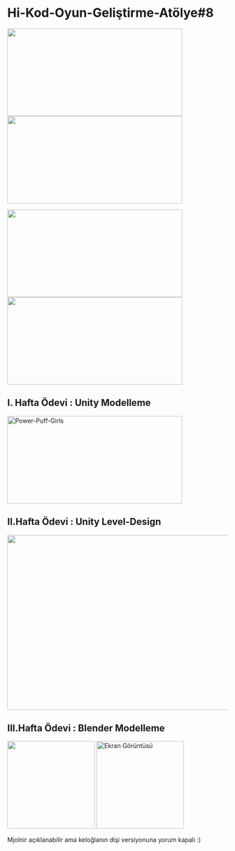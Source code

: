 # Hi-Kod-Oyun-Geliştirme-Atölye#8
  
<p align="left">
<img src="https://github.com/beyzabektas/Hi_Kod_Oyun_Gelistirme/assets/91256847/3ec46ffc-075e-436b-a7ca-57809aa954a2" width="400" height="200" />
<img src="https://github.com/beyzabektas/Hi_Kod_Oyun_Gelistirme/assets/91256847/c41641be-268f-41ae-b527-80b195976d14" width="400" height="200" />

</p>

<p align= "left">
<img src="https://github.com/beyzabektas/Hi_Kod_Oyun_Gelistirme/assets/91256847/2a862448-311c-4e0a-a59c-5dc21306f809" width="400" height="200" />
<img src="https://github.com/beyzabektas/Hi_Kod_Oyun_Gelistirme/assets/91256847/3849b162-4804-4733-815f-7583ff873c8c" width="400" height="200" />
</p>



## I. Hafta Ödevi : Unity Modelleme

<div align="left">
<img src="https://github.com/beyzabektas/Hi-Kod-Oyun-Gelistirme/assets/91256847/c0ccc518-a511-42c9-9d80-5a26e6f6cafa" alt="Power-Puff-Girls" width="400" height="200" />
</div>


## II.Hafta Ödevi : Unity Level-Design

<div align="left">
<img src="https://github.com/beyzabektas/Hi-Kod-Oyun-Gelistirme/assets/91256847/9bfbd7ef-b503-466f-bf9a-a64dd8b1bcad" width="600" height="400" />
</div>


## III.Hafta Ödevi : Blender Modelleme
<p align="left">
<img src="https://github.com/beyzabektas/Hi-Kod-Oyun-Gelistirme/assets/91256847/cf5cdb4e-126c-40b6-813f-bc7c075231cf" width="200" height="200" />
<img src="https://github.com/beyzabektas/Hi-Kod-Oyun-Gelistirme/assets/91256847/c5ced320-a34d-44c7-b981-a74c09b16485" alt="Ekran Görüntüsü" width="200" height="200" />
</p>
<p align="left">Mjolnir açıklanabilir ama keloğlanın dişi versiyonuna yorum kapalı :)

